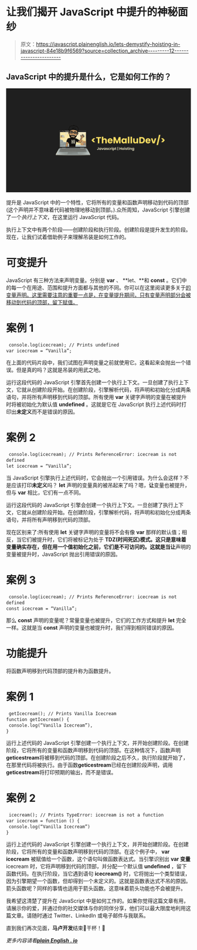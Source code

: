 # 让我们揭开 JavaScript 中提升的神秘面纱

> 原文：<https://javascript.plainenglish.io/lets-demystify-hoisting-in-javascript-84e18b9f6569?source=collection_archive---------12----------------------->

## JavaScript 中的提升是什么，它是如何工作的？

![](img/f7e308b8bda349baecde3712fc5f26bd.png)

提升是 JavaScript 中的一个特性，它将所有的变量和函数声明移动到代码的顶部(这个声明并不意味着代码被物理地移动到顶部。).众所周知，JavaScript 引擎创建了一个*执行上下文*，在这里运行 JavaScript 代码。

执行上下文中有两个阶段——创建阶段和执行阶段。创建阶段是提升发生的阶段。现在，让我们试着借助例子来理解吊装是如何工作的。

# 可变提升

JavaScript 有三种方法来声明变量。分别是 **var** 、 **let、**和 **const** 。它们中的每一个在用途、范围和提升方面都与其他的不同。你可以在这里阅读更多关于[的变量声明。这里需要注意的重要一点是，在变量提升期间，只有变量声明部分会被移动到代码的顶部，留下赋值。](https://themallu.dev/demystifying-var-let-and-const)

# 案例 1

```
 console.log(icecream); // Prints undefined
var icecream = “Vanilla”; 
```

在上面的代码片段中，我们试图在声明变量之前就使用它。这看起来会抛出一个错误。但是真的吗？这就是吊装的用武之地。

运行这段代码的 JavaScript 引擎首先创建一个执行上下文。一旦创建了执行上下文，它就从创建阶段开始。在创建阶段，引擎解析代码，将声明和初始化分成两条语句，并将所有声明移到代码的顶部。所有使用 **var** 关键字声明的变量在被提升时将被初始化为默认值 **undefined** 。这就是它在 JavaScript 执行上述代码时打印出**未定义**而不是错误的原因。

# 案例 2

```
 console.log(icecream); // Prints ReferenceError: icecream is not defined
let icecream = “Vanilla”;
```

当 JavaScript 引擎执行上述代码时，它会抛出一个引用错误。为什么会这样？不是应该打印**未定义**吗？ **let** 声明的变量真的被吊起来了吗？嗯，**让**变量也被提升，但与 **var** 相比，它们有一点不同。

运行这段代码的 JavaScript 引擎会创建一个执行上下文。一旦创建了执行上下文，它就从创建阶段开始。在创建阶段，引擎解析代码，将声明和初始化分成两条语句，并将所有声明移到代码的顶部。

现在区别来了:所有使用 **let** 关键字声明的变量将不会有像 **var** 那样的默认值；相反，当它们被提升时，它们将被标记为处于 **TDZ(时间死区)**模式。这只是意味着变量确实存在，但在用一个值初始化之前，它们是不可访问的。这就是当**让**声明的变量被提升时，JavaScript 抛出引用错误的原因。

# 案例 3

```
 console.log(icecream); // Prints ReferenceError: icecream is not defined
const icecream = “Vanilla”; 
```

那么 **const** 声明的变量呢？常量变量也被提升，它们的工作方式和提升 **let** 完全一样。这就是当 **const** 声明的变量也被提升时，我们得到相同错误的原因。

# 功能提升

将函数声明移到代码顶部的提升称为函数提升。

# 案例 1

```
 getIcecream(); // Prints Vanilla Icecream
function getIcecream() {
 console.log(“Vanilla Icecream”),
} 
```

运行上述代码的 JavaScript 引擎创建一个执行上下文，并开始创建阶段。在创建阶段，它将所有的变量和函数声明移到代码的顶部。在这种情况下，函数声明**geticestream**将被移到代码的顶部。在创建阶段之后不久，执行阶段就开始了，在那里代码将被执行。由于函数**geticestream**已经在创建阶段声明，调用**geticestream**将打印预期的输出，而不是错误。

# 案例 2

```
 icecream(); // Prints TypeError: icecream is not a function
var icecream = function () {
 console.log(“Vanilla Icecream”)
} 
```

运行上述代码的 JavaScript 引擎创建一个执行上下文，并开始创建阶段。在创建阶段，它将所有的变量和函数声明移到代码的顶部。在这个例子中， **var icecream** 被赋值给一个函数，这个语句叫做函数表达式。当引擎识别出 **var 变量** icecream 时，它将声明移到代码的顶部，并分配一个默认值 **undefined** ，留下函数代码。在执行阶段，当它遇到语句 **icecream()** 时，它将抛出一个类型错误，因为引擎期望一个函数，但却得到一个未定义的。这就是函数表达式不吊的原因。箭头函数呢？同样的事情也适用于箭头函数。这意味着箭头功能也不会被提升。

我希望这清楚了提升在 JavaScript 中是如何工作的。如果你觉得这篇文章有用，请展示你的爱，并通过你的社交媒体与你的同伴分享，他们可以最大限度地利用这篇文章。请随时通过 Twitter、LinkedIn 或电子邮件与我联系。

直到我们再次见面，**马卢开发**结束👋干杯！🥂

*更多内容请看*[***plain English . io***](http://plainenglish.io/)